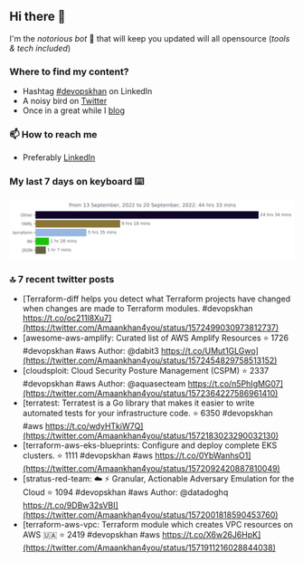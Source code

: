 <!--- [![Hits](https://hits.seeyoufarm.com/api/count/incr/badge.svg?url=https%3A%2F%2Fgithub.com%2Fakhan4u%2Fhit-counter&count_bg=%2379C83D&title_bg=%23555555&icon=&icon_color=%23E7E7E7&title=visits&edge_flat=false)](https://hits.seeyoufarm.com) --->

## Hi there 👋

I'm the _notorious bot_ 🤣 that will keep you updated will all opensource (_tools & tech included_) 

### Where to find my content?

* Hashtag [#devopskhan](https://www.linkedin.com/feed/hashtag/devopskhan) on LinkedIn
* A noisy bird on [Twitter](https://twitter.com/Amaankhan4you)
* Once in a great while I [blog](https://linuxparrot.com) 


### 📫 **How to reach me**

* Preferably [LinkedIn](https://www.linkedin.com/in/amaan-khan-linux-ninja)

### My last 7 days on keyboard ⌨️

<img src="https://github.com/akhan4u/akhan4u/blob/main/images/stat.svg" alt="Amaan's Wakatime Activity!"/>

### 🔝 7 recent twitter posts
<!-- DEVDOJO:START -->
- [Terraform-diff helps you detect what Terraform projects have changed when changes are made to Terraform modules. #devopskhan https://t.co/oc211l8Xu7](https://twitter.com/Amaankhan4you/status/1572499030973812737)
- [awesome-aws-amplify: Curated list of AWS Amplify Resources
⭐️ 1726
#devopskhan #aws
Author: @dabit3
https://t.co/UMut1GLGwo](https://twitter.com/Amaankhan4you/status/1572454829758513152)
- [cloudsploit: Cloud Security Posture Management &lpar;CSPM&rpar;
⭐️ 2337
#devopskhan #aws
Author: @aquasecteam
https://t.co/n5PhIgMG07](https://twitter.com/Amaankhan4you/status/1572364227586961410)
- [terratest:  Terratest is a Go library that makes it easier to write automated tests for your infrastructure code.
⭐️ 6350
#devopskhan #aws
https://t.co/wdyHTkiW7Q](https://twitter.com/Amaankhan4you/status/1572183023290032130)
- [terraform-aws-eks-blueprints: Configure and deploy complete EKS clusters.
⭐️ 1111
#devopskhan #aws
https://t.co/0YbWanhsO1](https://twitter.com/Amaankhan4you/status/1572092420887810049)
- [stratus-red-team: :cloud: :zap: Granular, Actionable Adversary Emulation for the Cloud
⭐️ 1094
#devopskhan #aws
Author: @datadoghq
https://t.co/9DBw32sVBI](https://twitter.com/Amaankhan4you/status/1572001818590453760)
- [terraform-aws-vpc: Terraform module which creates VPC resources on AWS 🇺🇦
⭐️ 2419
#devopskhan #aws
https://t.co/X6w26J6HpK](https://twitter.com/Amaankhan4you/status/1571911216028844038)
<!-- DEVDOJO:END -->

<!-- ![Amaan's GitHub stats](https://github-readme-stats.vercel.app/api?username=akhan4u&count_private=true&show_icons=true&hide=contribs) -->

